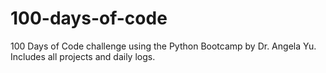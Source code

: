 # 100-days-of-code
100 Days of Code challenge using the Python Bootcamp by Dr. Angela Yu. Includes all projects and daily logs.
